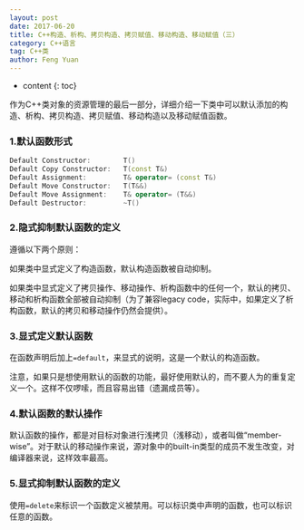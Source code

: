 ```yaml
---
layout: post
date: 2017-06-20
title: C++构造、析构、拷贝构造、拷贝赋值、移动构造、移动赋值（三）
category: C++语言
tag: C++类
author: Feng Yuan
---
```


* content
{: toc}



作为C++类对象的资源管理的最后一部分，详细介绍一下类中可以默认添加的构造、析构、拷贝构造、拷贝赋值、移动构造以及移动赋值函数。

### 1.默认函数形式

```c++
Default Constructor:        T()
Default Copy Constructor:   T(const T&)
Default Assignment:         T& operator= (const T&)
Default Move Constructor:   T(T&&)
Default Move Assignment:    T& operator= (T&&)
Default Destructor:         ~T()
```
### 2.隐式抑制默认函数的定义

遵循以下两个原则：

如果类中显式定义了构造函数，默认构造函数被自动抑制。

如果类中显式定义了拷贝操作、移动操作、析构函数中的任何一个，默认的拷贝、移动和析构函数全部被自动抑制（为了兼容legacy code，实际中，如果定义了析构函数，默认的拷贝和移动操作仍然会提供）。

### 3.显式定义默认函数

在函数声明后加上`=default`，来显式的说明，这是一个默认的构造函数。

注意，如果只是想使用默认的函数的功能，最好使用默认的，而不要人为的重复定义一个。这样不仅啰嗦，而且容易出错（遗漏成员等）。

### 4.默认函数的默认操作

默认函数的操作，都是对目标对象进行浅拷贝（浅移动），或者叫做“member-wise”。对于默认的移动操作来说，源对象中的built-in类型的成员不发生改变，对编译器来说，这样效率最高。

### 5.显式抑制默认函数的定义

使用`=delete`来标识一个函数定义被禁用。可以标识类中声明的函数，也可以标识任意的函数。